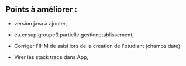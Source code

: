 ## Points à améliorer : 

* version java à ajouter,
 
* eu.ensup.groupe3.partielle.gestionetablissement,

* Corriger l'IHM de saisi lors de la creation de l'étudiant (champs date)

* Virer les stack trace dans App,

